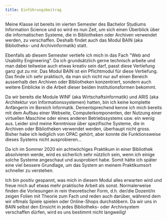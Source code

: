 ```yaml
---
title: Einführungsbeitrag
---
```


Meine Klasse ist bereits im vierten Semester des Bachelor Studiums Information Science und so wird es nun Zeit, um sich einen Überblick über die informatischen Systeme, die in Bibliotheken oder Archiven verwendet werden, zu verschaffen. Deshalb findet auch das Modul BAIN (aka Bibliotheks- und Archivinformatik) statt. 

Ebenfalls ab diesem Semester vertiefe ich mich in das Fach "Web and Usability Engineering". Da ich grundsätzlich gerne technisch arbeite und man dabei teilweise auch etwas kreativ sein darf, passt diese Vertiefung ganz gut zu mir. Das Modul BAIN ist ein Pflichtmodul für diese Vertiefung. Das finde ich sehr praktisch, da man sich nicht nur auf einen Bereich ausserhalb den Archiven oder Bibliotheken konzentriert, sondern auch weitere Einblicke in die Arbeit dieser beiden Institutionsformen bekommt. 

Da wir bereits die Module WINF (aka Wirtschaftsinformatik) und ARIS (aka Architektur von Informationssystemen) hatten, bin ich keine komplette Anfängerin im Bereich Informatik. Dementsprechend kenne ich mich bereits mit dem Aufbau einer Webseite, Computerkomponenten, der Nutzung einer virtuellen Maschine oder eines anderen Betriebssystems usw. ein wenig aus. Leider sind meine Kenntnisse über spezifische Systeme, die in Archiven oder Bibliotheken verwendet werden, überhaupt nicht gross. Bisher habe ich lediglich von OPAC gehört, aber konnte die Funktionsweise dieses Systems nicht ausprobieren... 

Da ich im Sommer 2020 ein achtwöchiges Praktikum in einer Bibliothek absolvieren werde, wird es sicherlich sehr nützlich sein, wenn ich einige solche Systeme angeschaut und ausprobiert habe. Somit hätte ich später eine viel bessere Grundlage, um das System an meinem Praktikumsort schneller zu verstehen. 

Ich bin positiv gespannt, was mich in diesem Modul alles erwarten wird und freue mich auf etwas mehr praktische Arbeit als sonst. Normalerweise finden die Vorlesungen in rein theoretischer Form, d.h. der/die Dozent/in zeigen Folien mit Theorie zum Fach und reden auch darüber, während dem wir oftmals Spiele spielen oder Online-Shops durchstöbern. Da wir uns in BAIN selbst den Einsicht in jedes Bibliotheks- oder Archivsystem verschaffen dürfen, wird es uns bestimmt nicht langweilig! 

